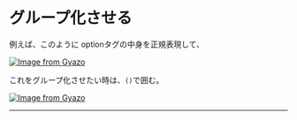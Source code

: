 # グループ化させる
例えば、このように optionタグの中身を正規表現して、

[![Image from Gyazo](https://i.gyazo.com/b10df044ab200f174cee93cd7f5b591e.png)](https://gyazo.com/b10df044ab200f174cee93cd7f5b591e)

これをグループ化させたい時は、`()`で囲む。

[![Image from Gyazo](https://i.gyazo.com/06e4a63884768408a5304024c5a0fe30.png)](https://gyazo.com/06e4a63884768408a5304024c5a0fe30)
***
